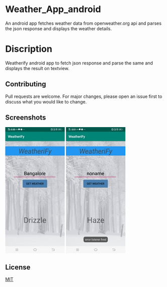 # Weather_App_android
An android app fetches weather data from openweather.org api and parses the json response and displays the weather details.

# Discription
Weatherify android app to fetch json response and parse the same and displays the result on textview.


## Contributing
Pull requests are welcome. For major changes, please open an issue first to discuss what you would like to change.

## Screenshots
![GitHub Logo](/screenshots/1.jpg)              ![GitHub Logo](/screenshots/7.jpg)


## License
[MIT](https://choosealicense.com/licenses/mit/)
